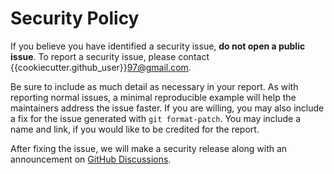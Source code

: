 # Security Policy

If you believe you have identified a security issue, **do not open a public issue**. To  report a security issue, please contact {{cookiecutter.github_user}}97@gmail.com.

Be sure to include as much detail as necessary in your report. As with
reporting normal issues, a minimal reproducible example will help the
maintainers address the issue faster. If you are willing, you may also
include a fix for the issue generated with `git format-patch`. You may
include a name and link, if you would like to be credited for the report.

After fixing the issue, we will make a security release along with an
announcement on [GitHub Discussions](https://github.com/{{cookiecutter.github_user}}/{{cookiecutter.project_name}}/discussions).
